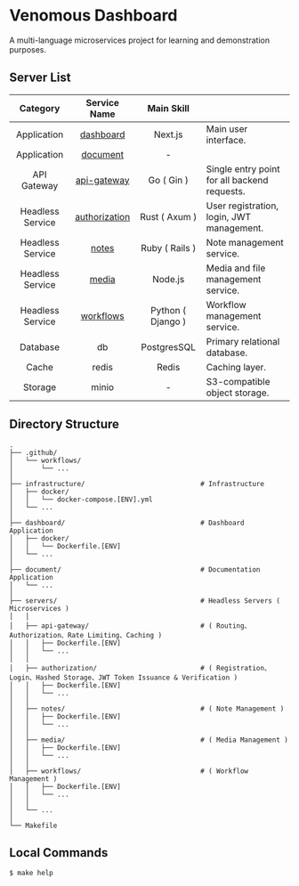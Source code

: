 # Venomous Dashboard

A multi-language microservices project for learning and demonstration purposes.

## Server List

|     Category     |               Service Name                |    Main Skill     |                                              |
| :--------------: | :---------------------------------------: | :---------------: | -------------------------------------------- |
|   Application    |         [dashboard](./dashboard/)         |      Next.js      | Main user interface.                         |
|   Application    |          [document](./document/)          |         -         |                                              |
|   API Gateway    |   [api-gateway](./servers/api-gateway/)   |    Go ( Gin )     | Single entry point for all backend requests. |
| Headless Service | [authorization](./servers/authorization/) |   Rust ( Axum )   | User registration, login, JWT management.    |
| Headless Service |         [notes](./servers/notes/)         |  Ruby ( Rails )   | Note management service.                     |
| Headless Service |         [media](./servers/media/)         |      Node.js      | Media and file management service.           |
| Headless Service |     [workflows](./servers/workflows/)     | Python ( Django ) | Workflow management service.                 |
|     Database     |                    db                     |    PostgresSQL    | Primary relational database.                 |
|      Cache       |                   redis                   |       Redis       | Caching layer.                               |
|     Storage      |                   minio                   |         -         | S3-compatible object storage.                |

## Directory Structure

```shell
.
├── .github/
│   └── workflows/
│       └── ...
│
├── infrastructure/                             # Infrastructure
│   ├── docker/
│   │   └── docker-compose.[ENV].yml
│   └── ...
│
├── dashboard/                                  # Dashboard Application
│   ├── docker/
│   │   └── Dockerfile.[ENV]
│   └── ...
│
├── document/                                   # Documentation Application
│   └── ...
│
├── servers/                                    # Headless Servers ( Microservices )
│   │
│   ├── api-gateway/                            # ( Routing、Authorization、Rate Limiting、Caching )
│   │   ├── Dockerfile.[ENV]
│   │   └── ...
│   │
│   ├── authorization/                          # ( Registration、Login、Hashed Storage、JWT Token Issuance & Verification )
│   │   ├── Dockerfile.[ENV]
│   │   └── ...
│   │
│   ├── notes/                                  # ( Note Management )
│   │   ├── Dockerfile.[ENV]
│   │   └── ...
│   │
│   ├── media/                                  # ( Media Management )
│   │   ├── Dockerfile.[ENV]
│   │   └── ...
│   │
│   ├── workflows/                              # ( Workflow Management )
│   │   ├── Dockerfile.[ENV]
│   │   └── ...
│   │
│   └── ...
│
└── Makefile
```

## Local Commands

```shell
$ make help
```
